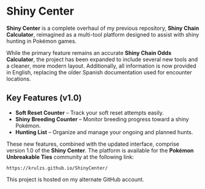 # Shiny Center

**Shiny Center** is a complete overhaul of my previous repository, **Shiny Chain Calculator**, reimagined as a multi-tool platform designed to assist with shiny hunting in Pokémon games.

While the primary feature remains an accurate **Shiny Chain Odds Calculator**, the project has been expanded to include several new tools and a cleaner, more modern layout. Additionally, all information is now provided in English, replacing the older Spanish documentation used for encounter locations.

## Key Features (v1.0)

- **Soft Reset Counter** – Track your soft reset attempts easily.
- **Shiny Breeding Counter** – Monitor breeding progress toward a shiny Pokémon.
- **Hunting List** – Organize and manage your ongoing and planned hunts.

These new features, combined with the updated interface, comprise version 1.0 of the **Shiny Center**. The platform is available for the **Pokémon Unbreakable Ties** community at the following link:

````
https://krulzs.github.io/ShinyCenter/
````

This project is hosted on my alternate GitHub account.
